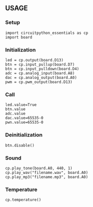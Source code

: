 ## USAGE


### Setup
`import circuitpython_essentials as cp`  
`import board`  

### Initialization                    
`led = cp.output(board.D13)`             
`btn = cp.input_pullup(board.D7)`      
`btn = cp.input_pulldown(board.D4)`     
`adc = cp.analog_input(board.A8)`           
`dac = cp.analog_output(board.A0)`    
`pwm = cp.pwm_output(board.D13)`        

### Call
`led.value=True`  
`btn.value`  
`adc.value`  
`dac.value=65535-0`  
`pwn.value=65535-0`  

### Deinitialization
`btn.disable()`  

### Sound
`cp.play_tone(board.A0, 440, 1)`  
`cp.play_wav("filename.wav", board.A0)`   
`cp.play_mp3("filename.mp3", board.A0)`          

### Temperature
`cp.temperature()`  
